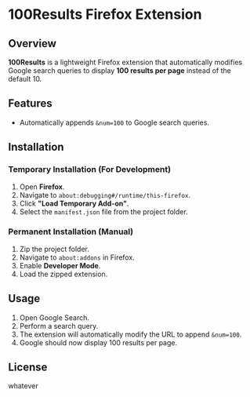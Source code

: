 # 100Results Firefox Extension

## Overview
**100Results** is a lightweight Firefox extension that automatically modifies Google search queries to display **100 results per page** instead of the default 10. 

## Features
- Automatically appends `&num=100` to Google search queries.

## Installation
### Temporary Installation (For Development)
1. Open **Firefox**.
2. Navigate to `about:debugging#/runtime/this-firefox`.
3. Click **"Load Temporary Add-on"**.
4. Select the `manifest.json` file from the project folder.

### Permanent Installation (Manual)
1. Zip the project folder.
2. Navigate to `about:addons` in Firefox.
3. Enable **Developer Mode**.
4. Load the zipped extension.

## Usage
1. Open Google Search.
2. Perform a search query.
3. The extension will automatically modify the URL to append `&num=100`.
4. Google should now display 100 results per page.



## License
whatever


